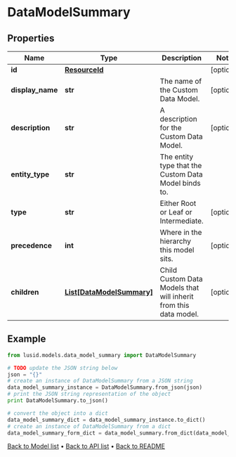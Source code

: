 # DataModelSummary


## Properties
Name | Type | Description | Notes
------------ | ------------- | ------------- | -------------
**id** | [**ResourceId**](ResourceId.md) |  | [optional] 
**display_name** | **str** | The name of the Custom Data Model. | [optional] 
**description** | **str** | A description for the Custom Data Model. | [optional] 
**entity_type** | **str** | The entity type that the Custom Data Model binds to. | 
**type** | **str** | Either Root or Leaf or Intermediate. | [optional] 
**precedence** | **int** | Where in the hierarchy this model sits. | [optional] 
**children** | [**List[DataModelSummary]**](DataModelSummary.md) | Child Custom Data Models that will inherit from this data model. | [optional] 

## Example

```python
from lusid.models.data_model_summary import DataModelSummary

# TODO update the JSON string below
json = "{}"
# create an instance of DataModelSummary from a JSON string
data_model_summary_instance = DataModelSummary.from_json(json)
# print the JSON string representation of the object
print DataModelSummary.to_json()

# convert the object into a dict
data_model_summary_dict = data_model_summary_instance.to_dict()
# create an instance of DataModelSummary from a dict
data_model_summary_form_dict = data_model_summary.from_dict(data_model_summary_dict)
```
[Back to Model list](../README.md#documentation-for-models) &#8226; [Back to API list](../README.md#documentation-for-api-endpoints) &#8226; [Back to README](../README.md)


